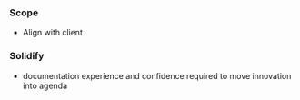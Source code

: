 ### Scope
- Align with client

### Solidify
- documentation experience and confidence required to move innovation into agenda